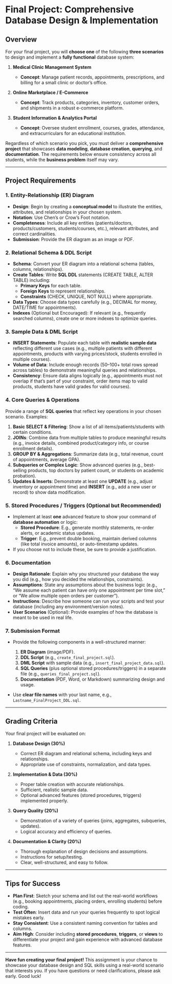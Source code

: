 # Final Project: Comprehensive Database Design & Implementation

## Overview
For your final project, you will **choose one** of the following **three scenarios** to design and implement a **fully functional** database system:

1. **Medical Clinic Management System**  
   - **Concept**: Manage patient records, appointments, prescriptions, and billing for a small clinic or doctor’s office.

2. **Online Marketplace / E-Commerce**  
   - **Concept**: Track products, categories, inventory, customer orders, and shipments in a robust e-commerce platform.

3. **Student Information & Analytics Portal**  
   - **Concept**: Oversee student enrollment, courses, grades, attendance, and extracurriculars for an educational institution.

Regardless of which scenario you pick, you must deliver a **comprehensive project** that showcases **data modeling**, **database creation**, **querying**, and **documentation**. The requirements below ensure consistency across all students, while the **business problem** itself may vary.

---

## Project Requirements

### 1. **Entity-Relationship (ER) Diagram**  
- **Design**: Begin by creating a **conceptual model** to illustrate the entities, attributes, and relationships in your chosen system.  
- **Notation**: Use Chen’s or Crow’s Foot notation.  
- **Completeness**: Include all key entities (patients/doctors, products/customers, students/courses, etc.), relevant attributes, and correct cardinalities.  
- **Submission**: Provide the ER diagram as an image or PDF.

### 2. **Relational Schema & DDL Script**  
- **Schema**: Convert your ER diagram into a relational schema (tables, columns, relationships).  
- **Create Tables**: Write **SQL DDL** statements (CREATE TABLE, ALTER TABLE) including:  
  - **Primary Keys** for each table.  
  - **Foreign Keys** to represent relationships.  
  - **Constraints** (CHECK, UNIQUE, NOT NULL) where appropriate.  
- **Data Types**: Choose data types carefully (e.g., DECIMAL for money, DATE/TIME for appointments).  
- **Indexes** (Optional but Encouraged): If relevant (e.g., frequently searched columns), create one or more indexes to optimize queries.

### 3. **Sample Data & DML Script**  
- **INSERT Statements**: Populate each table with **realistic sample data** reflecting different use cases (e.g., multiple patients with different appointments, products with varying prices/stock, students enrolled in multiple courses).  
- **Volume of Data**: Include enough records (50–100+ total rows spread across tables) to demonstrate meaningful queries and relationships.  
- **Consistency**: Ensure data aligns logically (e.g., appointments must not overlap if that’s part of your constraint, order items map to valid products, students have valid grades for valid courses).

### 4. **Core Queries & Operations**  
Provide a range of **SQL queries** that reflect key operations in your chosen scenario. Examples:

1. **Basic SELECT & Filtering**: Show a list of all items/patients/students with certain conditions.  
2. **JOINs**: Combine data from multiple tables to produce meaningful results (e.g., invoice details, combined product/category info, or course enrollment details).  
3. **GROUP BY & Aggregations**: Summarize data (e.g., total revenue, count of appointments, average GPA).  
4. **Subqueries or Complex Logic**: Show advanced queries (e.g., best-selling products, top doctors by patient count, or students on academic probation).  
5. **Updates & Inserts**: Demonstrate at least one **UPDATE** (e.g., adjust inventory or appointment time) and **INSERT** (e.g., add a new user or record) to show data modification.

### 5. **Stored Procedures / Triggers (Optional but Recommended)**  
- Implement at least **one** advanced feature to show your command of **database automation** or logic:  
  - **Stored Procedure**: E.g., generate monthly statements, re-order alerts, or academic status updates.  
  - **Trigger**: E.g., prevent double booking, maintain derived columns (like total invoice amounts), or auto-timestamp updates.  
- If you choose not to include these, be sure to provide a justification.

### 6. **Documentation**  
- **Design Rationale**: Explain why you structured your database the way you did (e.g., how you decided the relationships, constraints).  
- **Assumptions**: State any assumptions about the business logic (e.g., “We assume each patient can have only one appointment per time slot,” or “We allow multiple open orders per customer”).  
- **Instructions**: Describe how someone can run your scripts and test your database (including any environment/version notes).  
- **User Scenarios** (Optional): Provide examples of how the database is meant to be used in real life.

### 7. **Submission Format**  
- Provide the following components in a well-structured manner:
  1. **ER Diagram** (image/PDF).  
  2. **DDL Script** (e.g., `create_final_project.sql`).  
  3. **DML Script** with sample data (e.g., `insert_final_project_data.sql`).  
  4. **SQL Queries** (plus optional stored procedures/triggers) in a separate file (e.g., `queries_final_project.sql`).  
  5. **Documentation** (PDF, Word, or Markdown) summarizing design and usage.  

- Use **clear file names** with your last name, e.g., `Lastname_FinalProject_DDL.sql`.

---

## Grading Criteria

Your final project will be evaluated on:

1. **Database Design (30%)**  
   - Correct ER diagram and relational schema, including keys and relationships.  
   - Appropriate use of constraints, normalization, and data types.

2. **Implementation & Data (30%)**  
   - Proper table creation with accurate relationships.  
   - Sufficient, realistic sample data.  
   - Optional advanced features (stored procedures, triggers) implemented properly.

3. **Query Quality (20%)**  
   - Demonstration of a variety of queries (joins, aggregates, subqueries, updates).  
   - Logical accuracy and efficiency of queries.

4. **Documentation & Clarity (20%)**  
   - Thorough explanation of design decisions and assumptions.  
   - Instructions for setup/testing.  
   - Clear, well-structured, and easy to follow.

---

## Tips for Success

- **Plan First**: Sketch your schema and list out the real-world workflows (e.g., booking appointments, placing orders, enrolling students) before coding.  
- **Test Often**: Insert data and run your queries frequently to spot logical mistakes early.  
- **Stay Consistent**: Use a consistent naming convention for tables and columns.  
- **Aim High**: Consider including **stored procedures**, **triggers**, or **views** to differentiate your project and gain experience with advanced database features.

---

**Have fun creating your final project!** This assignment is your chance to showcase your database design and SQL skills using a real-world scenario that interests you. If you have questions or need clarifications, please ask early. Good luck!
